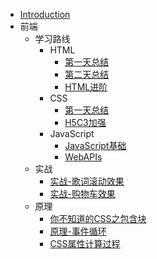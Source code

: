 - [Introduction](README)
- 前端
	- 学习路线
		- HTML
			- [第一天总结](/前端/前端路线/HTML/第一天总结) 
			- [第二天总结](/前端/前端路线/HTML/第二天总结)
			- [HTML进阶](/前端/前端路线/HTML/HTML进阶)
		- CSS
			- [第一天总结](/前端/前端路线/CSS/第一天总结.md)
			- [H5C3加强](/前端/前端路线/CSS/H5C3加强.md)
		- JavaScript
			- [JavaScript基础](/前端/前端路线/JavaScript/Javascript基础)
			- [WebAPIs](/前端/前端路线/JavaScript/WebAPIs)
	- 实战
		- [实战-歌词滚动效果](/前端/实战/实战-歌词滚动效果)
		- [实战-购物车效果](/前端/实战/实战-购物车效果)
	- 原理
		- [你不知道的CSS之包含块](/前端/原理/你不知道的CSS之包含块)
		- [原理-事件循环](/前端/原理/原理-事件循环)
		- [CSS属性计算过程](/前端/原理/CSS属性计算过程)